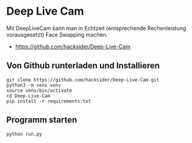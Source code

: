 # Deep Live Cam


Mit DeepLiveCam kann man in Echtzeit (entsprechende Rechenleistung vorausgesetzt) Face Swapping machen.


- https://github.com/hacksider/Deep-Live-Cam


## Von Github runterladen und Installieren

```
git clone https://github.com/hacksider/Deep-Live-Cam.git
python3 -m venv venv
source venv/bin/activate
cd Deep-Live-Cam
pip install -r requirements.txt

```

## Programm starten

```
python run.py

```
